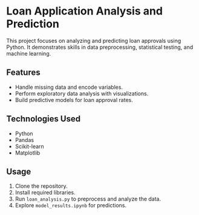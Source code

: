 # Loan Application Analysis and Prediction  
This project focuses on analyzing and predicting loan approvals using Python. It demonstrates skills in data preprocessing, statistical testing, and machine learning.

## Features
- Handle missing data and encode variables.
- Perform exploratory data analysis with visualizations.
- Build predictive models for loan approval rates.

## Technologies Used
- Python  
- Pandas  
- Scikit-learn  
- Matplotlib  

## Usage
1. Clone the repository.  
2. Install required libraries.  
3. Run `loan_analysis.py` to preprocess and analyze the data.  
4. Explore `model_results.ipynb` for predictions.  
